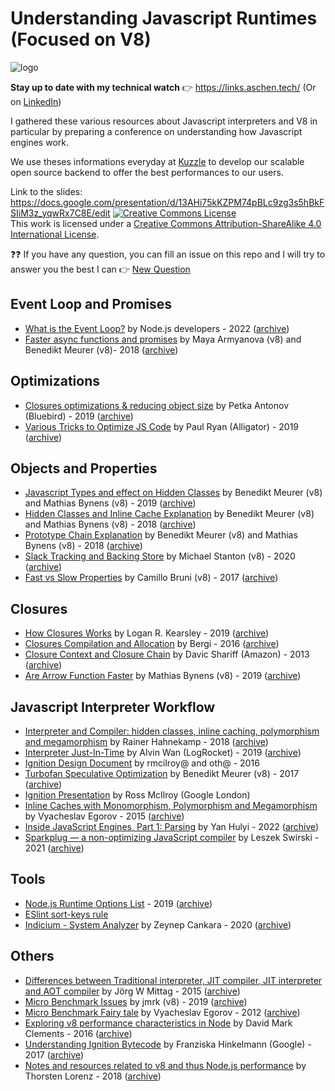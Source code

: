 # Understanding Javascript Runtimes (Focused on V8)

![logo](https://avatars.githubusercontent.com/u/12933347)

**Stay up to date with my technical watch** :point_right: https://links.aschen.tech/ (Or on [LinkedIn](https://www.linkedin.com/pulse/e-veille-tech-04022-apprentissage-continu-adrien-maret/))

I gathered these various resources about Javascript interpreters and V8 in particular by preparing a conference on understanding how Javascript engines work.

We use theses informations everyday at [Kuzzle](https://github.com/kuzzleio/kuzzle) to develop our scalable open source backend to offer the best performances to our users.

Link to the slides: https://docs.google.com/presentation/d/13AHi75kKZPM74pBLc9zg3s5hBkFSIiM3z_yqwRx7C8E/edit
<a rel="license" href="http://creativecommons.org/licenses/by-sa/4.0/"><img alt="Creative Commons License" style="border-width:0" src="https://i.creativecommons.org/l/by-sa/4.0/88x31.png" /></a><br />This work is licensed under a <a rel="license" href="http://creativecommons.org/licenses/by-sa/4.0/">Creative Commons Attribution-ShareAlike 4.0 International License</a>.

:question::question: If you have any question, you can fill an issue on this repo and I will try to answer you the best I can :point_right: [New Question](https://github.com/Aschen/understand-js-runtimes/issues/new)

## Event Loop and Promises

 - [What is the Event Loop?](https://nodejs.org/en/docs/guides/event-loop-timers-and-nexttick/) by Node.js developers - 2022 ([archive](https://web.archive.org/web/20220604191227/https://nodejs.org/en/docs/guides/event-loop-timers-and-nexttick/))
 - [Faster async functions and promises](https://v8.dev/blog/fast-async) by Maya Armyanova (v8) and Benedikt Meurer (v8)- 2018 ([archive](https://web.archive.org/web/20220205034256/https://v8.dev/blog/fast-async))
 
## Optimizations

 - [Closures optimizations & reducing object size](https://www.reaktor.com/blog/javascript-performance-fundamentals-make-bluebird-fast/) by Petka Antonov (Bluebird) - 2019 ([archive](https://web.archive.org/web/20201005091343/https://www.reaktor.com/blog/javascript-performance-fundamentals-make-bluebird-fast/))
 - [Various Tricks to Optimize JS Code](https://alligator.io/js/v8-engine/) by Paul Ryan (Alligator) - 2019 ([archive](https://web.archive.org/web/20200113172808/https://alligator.io/js/v8-engine/))
 
## Objects and Properties

 - [Javascript Types and effect on Hidden Classes](https://v8.dev/blog/react-cliff) by Benedikt Meurer (v8) and Mathias Bynens (v8) - 2019 ([archive](https://web.archive.org/web/20201108003415/https://v8.dev/blog/react-cliff))
 - [Hidden Classes and Inline Cache Explanation](https://mathiasbynens.be/notes/shapes-ics) by Benedikt Meurer (v8) and Mathias Bynens (v8) - 2018 ([archive](https://web.archive.org/web/20210102112650/https://mathiasbynens.be/notes/shapes-ics))
 - [Prototype Chain Explanation](https://mathiasbynens.be/notes/prototypes) by Benedikt Meurer (v8) and Mathias Bynens (v8) - 2018 ([archive](https://web.archive.org/web/20201201040843/https://mathiasbynens.be/notes/prototypes))
 - [Slack Tracking and Backing Store](https://v8.dev/blog/slack-tracking) by Michael Stanton (v8) - 2020 ([archive](https://web.archive.org/web/20201228001113/https://v8.dev/blog/slack-tracking))
 - [Fast vs Slow Properties](https://v8.dev/blog/fast-properties) by Camillo Bruni (v8) - 2017 ([archive](https://web.archive.org/web/20201116074633/https://v8.dev/blog/fast-properties))
 
## Closures
 - [How Closures Works](https://www.quora.com/Technically-how-do-JavaScript-closures-work) by Logan R. Kearsley - 2019 ([archive](https://pastebin.com/gDUwR7z7))
 - [Closures Compilation and Allocation](https://stackoverflow.com/questions/36529656/when-are-closures-allocated-and-compiled-in-node-js-v8) by Bergi - 2016 ([archive](https://web.archive.org/web/20210111103346/https://stackoverflow.com/questions/36529656/when-are-closures-allocated-and-compiled-in-node-js-v8))
 - [Closure Context and Closure Chain](https://davidshariff.com/blog/javascript-scope-chain-and-closures/) by Davic Shariff (Amazon) - 2013 ([archive](https://web.archive.org/web/20191005041434/http://davidshariff.com/blog/javascript-scope-chain-and-closures/))
 - [Are Arrow Function Faster](https://stackoverflow.com/questions/44030645/are-arrow-functions-faster-more-performant-lighter-than-ordinary-standalone-f/44031830) by Mathias Bynens (v8) - 2019 ([archive](https://web.archive.org/web/20210111103553/https://stackoverflow.com/questions/44030645/are-arrow-functions-faster-more-performant-lighter-than-ordinary-standalone-f/44031830))
 
## Javascript Interpreter Workflow

 - [Interpreter and Compiler: hidden classes, inline caching, polymorphism and megamorphism](https://www.freecodecamp.org/news/javascript-essentials-why-you-should-know-how-the-engine-works-c2cc0d321553/) by Rainer Hahnekamp - 2018 ([archive](https://web.archive.org/web/20210102112642/https://www.freecodecamp.org/news/javascript-essentials-why-you-should-know-how-the-engine-works-c2cc0d321553/))
 - [Interpreter Just-In-Time](https://blog.logrocket.com/how-javascript-works-optimizing-the-v8-compiler-for-efficiency/)  by Alvin Wan (LogRocket) - 2019 ([archive](https://web.archive.org/web/20201128140602/https://blog.logrocket.com/how-javascript-works-optimizing-the-v8-compiler-for-efficiency/))
 - [Ignition Design Document](https://docs.google.com/document/d/11T2CRex9hXxoJwbYqVQ32yIPMh0uouUZLdyrtmMoL44/edit?ts=56f27d9d#) by rmcilroy@ and oth@ - 2016 
 - [Turbofan Speculative Optimization](https://ponyfoo.com/articles/an-introduction-to-speculative-optimization-in-v8) by Benedikt Meurer (v8) - 2017 ([archive](https://web.archive.org/web/20201112011845/https://ponyfoo.com/articles/an-introduction-to-speculative-optimization-in-v8))
 - [Ignition Presentation](https://docs.google.com/presentation/d/1HgDDXBYqCJNasBKBDf9szap1j4q4wnSHhOYpaNy5mHU/edit) by Ross McIlroy (Google London)
 - [Inline Caches with Monomorphism, Polymorphism and Megamorphism](https://mrale.ph/blog/2015/01/11/whats-up-with-monomorphism.html) by Vyacheslav Egorov - 2015 ([archive](https://web.archive.org/web/20201113212358/https://mrale.ph/blog/2015/01/11/whats-up-with-monomorphism.html))
 - [Inside JavaScript Engines, Part 1: Parsing](https://medium.com/@yanguly/inside-javascript-engines-part-1-parsing-c519d75833d7) by Yan Hulyi - 2022 ([archive](https://web.archive.org/web/20220627093333/https://medium.com/@yanguly/inside-javascript-engines-part-1-parsing-c519d75833d7))
 - [Sparkplug — a non-optimizing JavaScript compiler](https://v8.dev/blog/sparkplug#a-fast-compiler) by Leszek Swirski - 2021 ([archive](https://web.archive.org/web/20220605204039/https://v8.dev/blog/sparkplug))

## Tools

 - [Node.js Runtime Options List](https://flaviocopes.com/node-runtime-v8-options/) - 2019 ([archive](https://web.archive.org/web/20200920172728/https://flaviocopes.com/node-runtime-v8-options/))
 - [ESlint sort-keys rule](https://eslint.org/docs/rules/sort-keys)
 - [Indicium - System Analyzer](https://v8.dev/blog/system-analyzer) by Zeynep Cankara - 2020 ([archive](https://web.archive.org/web/20201031041641/https://v8.dev/blog/system-analyzer))
 
## Others
 
  - [Differences between Traditional interpreter, JIT compiler, JIT interpreter and AOT compiler](https://softwareengineering.stackexchange.com/questions/246094/understanding-the-differences-traditional-interpreter-jit-compiler-jit-interp) by Jörg W Mittag - 2015 ([archive](https://web.archive.org/web/20201112012702/https://softwareengineering.stackexchange.com/questions/246094/understanding-the-differences-traditional-interpreter-jit-compiler-jit-interp))
  - [Micro Benchmark Issues](https://stackoverflow.com/questions/56740808/how-v8-optimise-code-using-hidden-classes-and-inline-caching) by jmrk (v8) - 2019 ([archive](https://web.archive.org/web/20210111103951/https://stackoverflow.com/questions/56740808/how-v8-optimise-code-using-hidden-classes-and-inline-caching))
  - [Micro Benchmark Fairy tale](https://mrale.ph/blog/2012/12/15/microbenchmarks-fairy-tale.html) by Vyacheslav Egorov - 2012 ([archive](https://web.archive.org/web/20201115141553/https://mrale.ph/blog/2012/12/15/microbenchmarks-fairy-tale.html))
  - [Exploring v8 performance characteristics in Node](https://github.com/davidmarkclements/v8-perf) by David Mark Clements - 2016 ([archive](https://web.archive.org/web/20200906103437/https://github.com/davidmarkclements/v8-perf/))
  - [Understanding Ignition Bytecode](https://medium.com/dailyjs/understanding-v8s-bytecode-317d46c94775) by Franziska Hinkelmann (Google) - 2017 ([archive](https://web.archive.org/web/20201226122534/http://medium.com/dailyjs/understanding-v8s-bytecode-317d46c94775))
  - [Notes and resources related to v8 and thus Node.js performance](https://github.com/thlorenz/v8-perf/) by Thorsten Lorenz - 2018 ([archive](https://web.archive.org/web/20201110071013/https://github.com/thlorenz/v8-perf))
